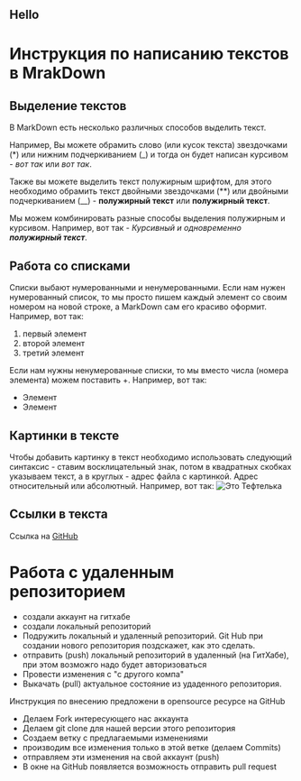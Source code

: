 ## Hello

# Инструкция по написанию текстов в MrakDown

## Выделение текстов

В MarkDown есть несколько различных способов выделить текст. 

Например, Вы можете обрамить слово (или кусок текста) звездочками (*) или нижним подчеркиванием (_) и тогда он будет написан курсивом - *вот так* или _вот так_.

Также вы можете выделить текст полужирным шрифтом, для этого необходимо обрамить текст двойными звездочками (**) или двойными подчеркиванием (__) - **полужирный текст** или __полужирный текст__.

Мы можем комбинировать разные способы выделения полужирным и курсивом. Например, вот так - _Курсивный и одновременно **полужирный текст**_.

## Работа со списками

Списки выбают нумерованными и ненумерованными. Если нам нужен нумерованный список, то мы просто пишем каждый элемент со своим номером на новой строке, а MarkDown сам его красиво оформит. Например, вот так:
1. первый элемент
2. второй элемент
3. третий элемент

Если нам нужны ненумерованные списки, то мы вместо числа (номера элемента) можем поставить +. Например, вот так:
+ Элемент
+ Элемент

## Картинки в тексте

Чтобы добавить картинку в текст необходимо использовать следующий синтаксис - ставим восклицательный знак, потом в квадратных скобках указываем текст, а в круглых - адрес файла с картинкой. Адрес относительный или абсолютный. Например, вот так:
![Это Тефтелька](Teftelka.jpg)

## Ссылки в текста

Ссылка на [GitHub](https://github.com/)

# Работа с удаленным репозиторием

+ создали аккаунт на гитхабе
+ создали локальный репозиторий
+ Подружить локальный и удаленный репозиторий. Git Hub при создании нового репозитория поздскажет, как это сделать. 
+ отправить (push) локальный репозиторий в удаленный (на ГитХабе), при этом возможго надо будет авторизоваться
+ Провести изменения с "с другого компа"
+ Выкачать (pull) актуальное состояние из удаденного репозитория. 

Инструкция по внесению предложени в opensource ресурсе на GitHub
+ Делаем Fork интересующего нас аккаунта
+ Делаем git clone для нашей версии этого репозитория
+ Создаем ветку с предлагаемыми изменениями
+ производим все изменения только в этой ветке (делаем Commits)
+ отправляем эти изменения на свой аккаунт (push)
+ В окне на GitHub появляется возможность отправить pull request
